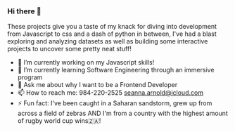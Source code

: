 ### Hi there 👋

These projects give you a taste of my knack for diving into development from Javascript to css and a dash of python in between, I've had a blast exploring and analyzing datasets as well as building some interactive projects to uncover some pretty neat stuff!

- 🔭 I’m currently working on my Javascript skills!
- 🌱 I’m currently learning Software Engineering through an immersive program
- 💬 Ask me about why I want to be a Frontend Developer
- 📫 How to reach me: 984-220-2525 seanna.arnold@icloud.com
- ⚡ Fun fact: I've been caught in a Saharan sandstorm, grew up from across a field of zebras AND I'm from a country with the highest amount of rugby world cup wins🇿🇦!


